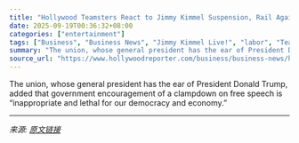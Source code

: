 ```yaml
---
title: "Hollywood Teamsters React to Jimmy Kimmel Suspension, Rail Against Corporate Consolidation"
date: 2025-09-19T00:36:32+08:00
categories: ["entertainment"]
tags: ["Business", "Business News", "Jimmy Kimmel Live!", "labor", "Teamsters"]
summary: "The union, whose general president has the ear of President Donald Trump, added that government encouragement of a clampdown on free speech is “inappropriate and lethal for our democracy and economy.”"
source_url: "https://www.hollywoodreporter.com/business/business-news/hollywood-teamsters-react-jimmy-kimmel-suspension-1236375437/"
---
```


The union, whose general president has the ear of President Donald Trump, added that government encouragement of a clampdown on free speech is “inappropriate and lethal for our democracy and economy.”

---

*来源: [原文链接](https://www.hollywoodreporter.com/business/business-news/hollywood-teamsters-react-jimmy-kimmel-suspension-1236375437/)*
